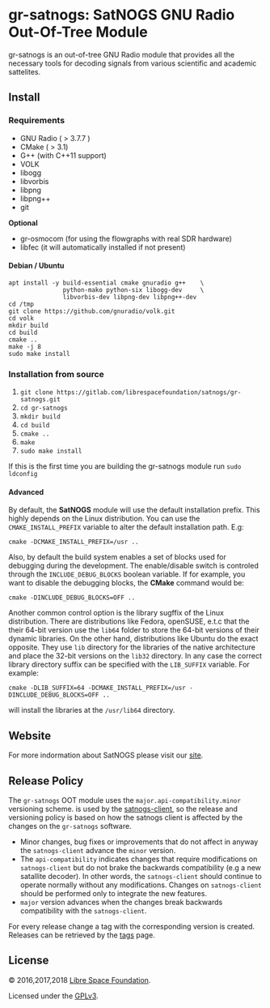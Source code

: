 # gr-satnogs: SatNOGS GNU Radio Out-Of-Tree Module
gr-satnogs is an out-of-tree GNU Radio module that provides all the necessary tools
for decoding signals from various scientific and academic sattelites.

## Install

### Requirements
* GNU Radio ( > 3.7.7 )
* CMake ( > 3.1)
* G++ (with C++11 support)
* VOLK
* libogg
* libvorbis
* libpng
* libpng++
* git

**Optional**
* gr-osmocom (for using the flowgraphs with real SDR hardware)
* libfec (it will automatically installed if not present)

#### Debian / Ubuntu
```
apt install -y build-essential cmake gnuradio g++    \
               python-mako python-six libogg-dev     \
               libvorbis-dev libpng-dev libpng++-dev
cd /tmp
git clone https://github.com/gnuradio/volk.git
cd volk
mkdir build
cd build
cmake ..
make -j 8
sudo make install
```

### Installation from source

1. `git clone https://gitlab.com/librespacefoundation/satnogs/gr-satnogs.git`
2. `cd gr-satnogs`
3. `mkdir build`
4. `cd build`
5. `cmake ..`
6. `make`
7. `sudo make install`

If this is the first time you are building the gr-satnogs module run
`sudo ldconfig`

#### Advanced
By default, the **SatNOGS** module will use the default installation prefix.
This highly depends on the Linux distribution. You can use the `CMAKE_INSTALL_PREFIX`
variable to alter the default installation path.
E.g:

`cmake -DCMAKE_INSTALL_PREFIX=/usr ..`

Also, by default the build system enables a set of blocks used for debugging
during the development. The enable/disable switch is controled through the
`INCLUDE_DEBUG_BLOCKS` boolean variable. If for example, you want to disable the
debugging blocks, the **CMake** command would be:

`cmake -DINCLUDE_DEBUG_BLOCKS=OFF ..`

Another common control option is the library sugffix of the Linux distribution.
There are distributions like Fedora, openSUSE, e.t.c that the their 64-bit version
use the `lib64` folder to store the 64-bit versions of their dynamic libraries.
On the other hand, distributions like Ubuntu do the exact opposite. They use
`lib` directory for the libraries of the native architecture and place the 32-bit versions
on the `lib32` directory. In any case the correct library directory suffix
can be specified with the `LIB_SUFFIX` variable. For example:

`cmake -DLIB_SUFFIX=64 -DCMAKE_INSTALL_PREFIX=/usr -DINCLUDE_DEBUG_BLOCKS=OFF ..`

will install the libraries at the `/usr/lib64` directory.

## Website
For more indormation about SatNOGS please visit our [site](https://satnogs.org/).

## Release Policy
The `gr-satnogs` OOT module uses the `major.api-compatibility.minor`
versioning scheme.
is used by the [satnogs-client](https://gitlab.com/librespacefoundation/satnogs/satnogs-client), so the release and versioning policy is based on how the
satnogs client is affected by the changes on the `gr-satnogs` software.

* Minor changes, bug fixes or improvements that do not affect in anyway
the `satnogs-client` advance the `minor` version.
* The `api-compatibility` indicates changes that require modifications on `satnogs-client` but do not brake the backwards compatibility (e.g a new satallite decoder). In other words,
the `satnogs-client` should continue to operate normally without any modifications.
Changes on `satnogs-client` should be performed only to integrate the new features.
* `major` version advances when the changes break backwards compatibility with
the `satnogs-client`.

For every release change a tag with the corresponding version is created.
Releases can be retrieved by the [tags](https://gitlab.com/librespacefoundation/satnogs/gr-satnogs/tags) page.

## License

&copy; 2016,2017,2018 [Libre Space Foundation](http://librespacefoundation.org).

Licensed under the [GPLv3](LICENSE).
